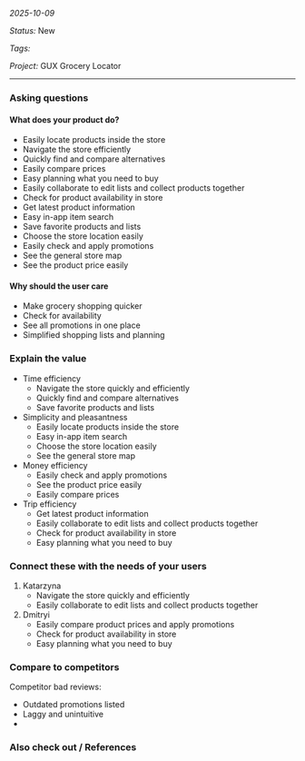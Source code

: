 *2025-10-09*

*Status:* New

*Tags:* 

*Project:* GUX Grocery Locator

<hr>

### Asking questions
#### What does your product do?
- Easily locate products inside the store
- Navigate the store efficiently
- Quickly find and compare alternatives
- Easily compare prices
- Easy planning what you need to buy 
- Easily collaborate to edit lists and collect products together
- Check for product availability in store
- Get latest product information
- Easy in-app item search
- Save favorite products and lists
- Choose the store location easily
- Easily check and apply promotions
- See the general store map 
- See the product price easily

#### Why should the user care
- Make grocery shopping quicker
- Check for availability
- See all promotions in one place
- Simplified shopping lists and planning
### Explain the value

- Time efficiency
	- Navigate the store quickly and efficiently
	- Quickly find and compare alternatives
	- Save favorite products and lists
- Simplicity and pleasantness
	- Easily locate products inside the store
	- Easy in-app item search
	- Choose the store location easily
	- See the general store map
- Money efficiency 
	- Easily check and apply promotions
	- See the product price easily
	- Easily compare prices
- Trip efficiency 
	- Get latest product information
	- Easily collaborate to edit lists and collect products together
	- Check for product availability in store
	- Easy planning what you need to buy 


### Connect these with the needs of your users

1. Katarzyna
	- Navigate the store quickly and efficiently
	- Easily collaborate to edit lists and collect products together
2. Dmitryi
	- Easily compare product prices and apply promotions
	- Check for product availability in store
	- Easy planning what you need to buy 

### Compare to competitors

Competitor bad reviews:
- Outdated promotions listed
- Laggy and unintuitive
- 


### Also check out / References